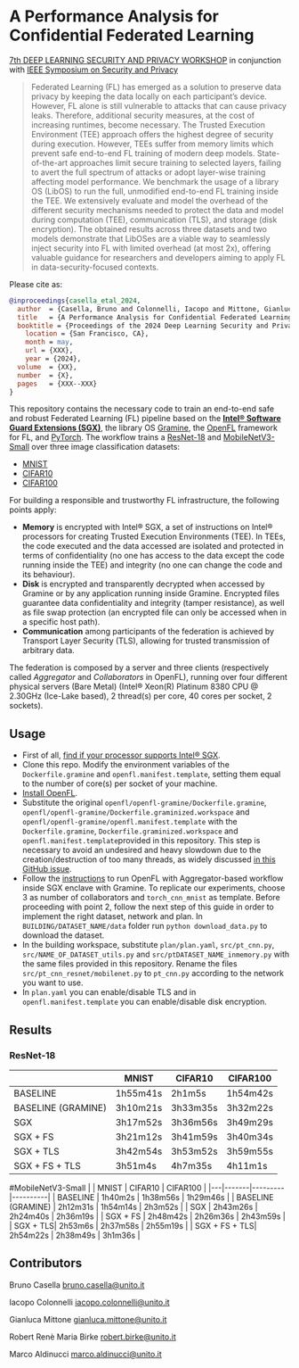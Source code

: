 # A Performance Analysis for Confidential Federated Learning

[7th DEEP LEARNING SECURITY AND PRIVACY WORKSHOP](https://dlsp2024.ieee-security.org/) in conjunction with [IEEE Symposium on Security and Privacy](https://www.ieee-security.org/TC/SP2024/)

> Federated Learning (FL) has emerged as a solution to preserve data privacy by keeping the data locally on each participant’s device. However, FL alone is still vulnerable to attacks that can cause privacy leaks. Therefore, additional security measures, at the cost of increasing runtimes, become necessary. The Trusted Execution Environment (TEE) approach offers the highest degree of security during execution. However, TEEs suffer from memory limits which prevent safe end-to-end FL training of modern deep models. State-of-the-art approaches limit secure training to selected layers, failing to avert the full spectrum of attacks or adopt layer-wise training affecting model performance. We benchmark the usage of a library OS (LibOS) to run the full, unmodified end-to-end FL training inside the TEE. We extensively evaluate and model the overhead of the different security mechanisms needed to protect the data and model during computation (TEE), communication (TLS), and storage (disk encryption). The obtained results across three datasets and two models demonstrate that LibOSes are a viable way to seamlessly inject security into FL with limited overhead (at most 2x), offering valuable guidance for researchers and developers aiming to apply FL in data-security-focused contexts.

Please cite as:
```bibtex
@inproceedings{casella_etal_2024,
  author  = {Casella, Bruno and Colonnelli, Iacopo and Mittone, Gianluca and Birke, Robert and Riviera, Walter and Sciarappa, Antonio and Cavazzoni, Carlo and Aldinucci, Marco},
  title   = {A Performance Analysis for Confidential Federated Learning},
  booktitle = {Proceedings of the 2024 Deep Learning Security and Privacy Workshop, IEEE Symposium on Security and Privacy 2024},
	location = {San Francisco, CA},
	month = may,
	url = {XXX},
	year = {2024},
  volume  = {XX},
  number  = {X},
  pages   = {XXX--XXX}
}
```

This repository contains the necessary code to train an end-to-end safe and robust Federated Learning (FL) pipeline based on the [**Intel&reg; Software Guard Extensions (SGX)**](https://www.intel.com/content/www/us/en/architecture-and-technology/software-guard-extensions.html), the library OS [Gramine](https://gramineproject.io/), the [OpenFL](https://openfl.readthedocs.io/en/latest/index.html) framework for FL, and [PyTorch](https://pytorch.org/). The workflow trains a [ResNet-18](https://pytorch.org/vision/main/models/generated/torchvision.models.resnet18.html) and [MobileNetV3-Small](https://pytorch.org/vision/main/models/generated/torchvision.models.mobilenet_v3_small.html) over three image classification datasets:
- [MNIST](http://yann.lecun.com/exdb/mnist/)
- [CIFAR10](https://www.cs.toronto.edu/~kriz/cifar.html)
- [CIFAR100](https://www.cs.toronto.edu/~kriz/cifar.html)

For building a responsible and trustworthy FL infrastructure, the following points apply:
- **Memory** is encrypted with Intel&reg; SGX, a set of instructions on Intel&reg; processors for creating Trusted Execution Environments (TEE). In TEEs, the code executed and the data accessed are isolated and protected in terms of confidentiality (no one has access to the data except the code running inside the TEE) and integrity (no one can change the code and its behaviour).
- **Disk** is encrypted and transparently decrypted when accessed by Gramine or by any application running inside Gramine. Encrypted files guarantee data confidentiality and integrity (tamper resistance), as well as file swap protection (an encrypted file can only be accessed when in a specific host path).
- **Communication** among participants of the federation is achieved by Transport Layer Security (TLS), allowing for trusted transmission of arbitrary data.

The federation is composed by a server and three clients (respectively called _Aggregator_ and _Collaborators_ in OpenFL), running over four different physical servers (Bare Metal) (Intel&reg; Xeon(R) Platinum 8380 CPU @ 2.30GHz (Ice-Lake based), 2 thread(s) per core, 40 cores per socket, 2 sockets).

## Usage
- First of all, [find if your processor supports Intel&reg; SGX](https://www.intel.com/content/www/us/en/support/articles/000028173/processors.html).
- Clone this repo. Modify the environment variables of the `Dockerfile.gramine` and `openfl.manifest.template`, setting them equal to the number of core(s) per socket of your machine.
- [Install OpenFL](https://openfl.readthedocs.io/en/latest/install.html).
- Substitute the original `openfl/openfl-gramine/Dockerfile.gramine`, `openfl/openfl-gramine/Dockerfile.graminized.workspace` and `openfl/openfl-gramine/openfl.manifest.template` with the `Dockerfile.gramine`, `Dockerfile.graminized.workspace` and `openfl.manifest.template`provided in this repository. This step is necessary to avoid an undesired and heavy slowdown due to the creation/destruction of too many threads, as widely discussed [in this GitHub issue](https://github.com/gramineproject/gramine/issues/1253). <!---Moreover, another source of slowdown has been identified in Gramine, which chooses a slow path in resolving the system calls. In a typical centralized Deep Learning scenario, this problem can be solved by compiling Gramine with patched libgomp. However, this solution seems not working in a federated setting. To run experiments with Gramine built with patched libgomp, please use Dockerfile.gramine.libgomp and Dockerfile.graminized.workspace.libgomp (rename and remove .libgomp)-->
- Follow the [instructions](https://github.com/securefederatedai/openfl/blob/develop/openfl-gramine/MANUAL.md) to run OpenFL with Aggregator-based workflow inside SGX enclave with Gramine. To replicate our experiments, choose 3 as number of collaborators and `torch_cnn_mnist` as template. Before proceeding with point 2, follow the next step of this guide in order to implement the right dataset, network and plan. In `BUILDING/DATASET_NAME/data` folder run `python download_data.py` to download the dataset.
- In the building workspace, substitute `plan/plan.yaml`, `src/pt_cnn.py`, `src/NAME_OF_DATASET_utils.py` and `src/ptDATASET_NAME_inmemory.py` with the same files provided in this repository. Rename the files `src/pt_cnn_resnet/mobilenet.py` to `pt_cnn.py` according to the network you want to use.
- In `plan.yaml` you can enable/disable TLS and in `openfl.manifest.template` you can enable/disable disk encryption. 

## Results
### ResNet-18
|   | MNIST | CIFAR10 | CIFAR100 |
|---|-------|---------|----------|
| BASELINE | 1h55m41s | 2h1m5s | 1h54m42s |
| BASELINE (GRAMINE)  | 3h10m21s | 3h33m35s | 3h32m22s |
| SGX | 3h17m52s | 3h36m56s | 3h49m29s |
| SGX + FS | 3h21m12s | 3h41m59s | 3h40m34s |
| SGX + TLS| 3h42m54s | 3h53m52s | 3h59m55s |
| SGX + FS + TLS| 3h51m4s | 4h7m35s | 4h11m1s |

#MobileNetV3-Small
|   | MNIST | CIFAR10 | CIFAR100 |
|---|-------|---------|----------|
| BASELINE | 1h40m2s | 1h38m56s | 1h29m46s |
| BASELINE (GRAMINE)  | 2h12m31s | 1h54m14s | 2h3m52s |
| SGX | 2h43m26s | 2h24m40s | 2h36m19s |
| SGX + FS | 2h48m42s | 2h26m36s | 2h43m59s |
| SGX + TLS| 2h53m6s | 2h37m58s | 2h55m19s |
| SGX + FS + TLS| 2h54m22s | 2h38m49s | 3h1m36s |


## Contributors
Bruno Casella <bruno.casella@unito.it>  

Iacopo Colonnelli <iacopo.colonnelli@unito.it> 

Gianluca Mittone <gianluca.mittone@unito.it> 

Robert Renè Maria Birke <robert.birke@unito.it> 

Marco Aldinucci <marco.aldinucci@unito.it>   
